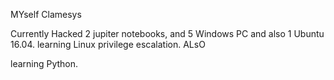 MYself Clamesys

Currently Hacked 2 jupiter notebooks, and 5 Windows PC and also 1 Ubuntu 16.04. 
learning Linux privilege escalation.
ALsO

learning Python.

<!---
clamesys/clamesys is a ✨ special ✨ repository because its `README.md` (this file) appears on your GitHub profile.
You can click the Preview link to take a look at your changes.
--->
